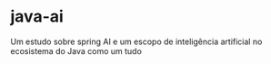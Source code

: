 # java-ai
Um estudo sobre spring AI e um escopo de inteligência artificial no ecosistema do Java como um tudo
